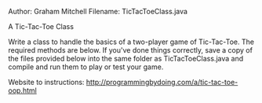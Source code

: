 Author: Graham Mitchell
Filename: TicTacToeClass.java


A Tic-Tac-Toe Class

Write a class to handle the basics of a two-player game of Tic-Tac-Toe. The required methods are below. If you've done things correctly, save a copy of the files provided below into the same folder as TicTacToeClass.java and compile and run them to play or test your game.

Website to instructions: http://programmingbydoing.com/a/tic-tac-toe-oop.html